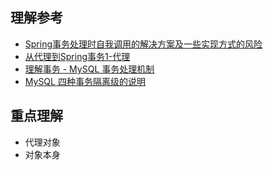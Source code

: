 ## 理解参考
* [Spring事务处理时自我调用的解决方案及一些实现方式的风险](http://www.iteye.com/topic/1122740)
* [从代理到Spring事务1-代理](http://xiaobaoqiu.github.io/blog/2016/03/11/cong-dai-li-dao-springshi-wu/)
* [理解事务 - MySQL 事务处理机制](http://www.jianshu.com/p/bcc614524024)
* [MySQL 四种事务隔离级的说明](http://www.cnblogs.com/zhoujinyi/p/3437475.html)

## 重点理解
* 代理对象
* 对象本身